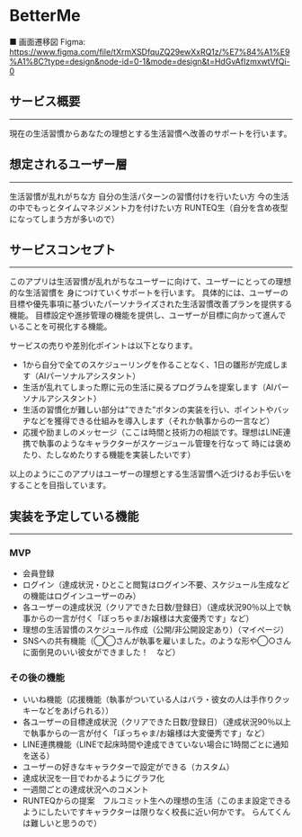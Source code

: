 # BetterMe

■ 画面遷移図 Figma:
https://www.figma.com/file/tXrmXSDfquZQ29ewXxRQ1z/%E7%84%A1%E9%A1%8C?type=design&node-id=0-1&mode=design&t=HdGvAfIzmxwtVfQi-0
## サービス概要
---
現在の生活習慣からあなたの理想とする生活習慣へ改善のサポートを行います。

## 想定されるユーザー層
---
生活習慣が乱れがちな方
自分の生活パターンの習慣付けを行いたい方
今の生活の中でもっとタイムマネジメント力を付けたい方
RUNTEQ生（自分を含め夜型になってしまう方が多いので）

## サービスコンセプト
---
このアプリは生活習慣が乱れがちなユーザーに向けて、ユーザーにとっての理想的な生活習慣を
身につけていくサポートを行います。
具体的には、ユーザーの目標や優先事項に基づいたパーソナライズされた生活習慣改善プランを提供する機能。
目標設定や進捗管理の機能を提供し、ユーザーが目標に向かって進んでいることを可視化する機能。

サービスの売りや差別化ポイントは以下となります。

- 1から自分で全てのスケジューリングを作ることなく、1日の雛形が完成します（AIパーソナルアシスタント）
- 生活が乱れてしまった際に元の生活に戻るプログラムを提案します（AIパーソナルアシスタント）
- 生活の習慣化が難しい部分は”できた”ボタンの実装を行い、ポイントやバッヂなどを獲得できる仕組みを導入します（それか執事からの一言など）
- 応援や励ましのメッセージ（ここは時間と技術力の相談です。理想はLINE連携で執事のようなキャラクターがスケージュール管理を行なって
	時には褒めたり、たしなめたりする機能を実装したいです）

以上のようにこのアプリはユーザーの理想とする生活習慣へ近づけるお手伝いをすることを目指しています。


## 実装を予定している機能
---
### MVP
* 会員登録
* ログイン（達成状況・ひとこと閲覧はログイン不要、スケジュール生成などの機能はログインユーザーのみ）
* 各ユーザーの達成状況（クリアできた日数/登録日）（達成状況90％以上で執事からの一言が付く「ぼっちゃま/お嬢様は大変優秀です」など）
* 理想の生活習慣のスケジュール作成（公開/非公開設定あり）（マイページ）
* SNSへの共有機能（◯◯さんが執事を雇いました。のような形や◯○さんに面倒見のいい彼女ができました！　など）

### その後の機能
* いいね機能（応援機能（執事がついている人はバラ・彼女の人は手作りクッキーなどをあげられる））
* 各ユーザーの目標達成状況（クリアできた日数/登録日）（達成状況90％以上で執事からの一言が付く「ぼっちゃま/お嬢様は大変優秀です」など）
* LINE連携機能（LINEで起床時間や達成できていない場合に1時間ごとに通知を送る）
* ユーザーの好きなキャラクターで設定ができる（カスタム）
* 達成状況を一目でわかるようにグラフ化
* 一週間ごとの達成状況へのコメント
* RUNTEQからの提案　フルコミット生への理想の生活（このまま設定できるようにしたいですキャラクターは限りなく校長に近い何かです。
	らんてくんは難しいと思うので）